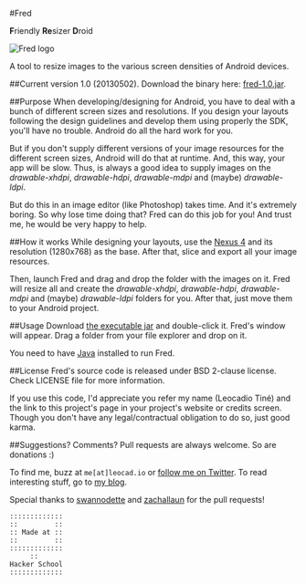 #Fred

**F**riendly **Re**sizer **D**roid

![Fred logo](https://dl.dropboxusercontent.com/u/5135185/blog/fred.png)

A tool to resize images to the various screen densities of Android devices.

##Current version
1.0 (20130502). Download the binary here: [fred-1.0.jar](https://dl.dropboxusercontent.com/u/5135185/blog/fred-1.0.jar).

##Purpose
When developing/designing for Android, you have to deal with a bunch of different screen sizes and resolutions. If you design your layouts following the design guidelines and develop them using properly the SDK, you'll have no trouble. Android do all the hard work for you.

But if you don't supply different versions of your image resources for the different screen sizes, Android will do that at runtime. And, this way, your app will be slow. Thus, is always a good idea to supply images on the *drawable-xhdpi*, *drawable-hdpi*, *drawable-mdpi* and (maybe) *drawable-ldpi*.

But do this in an image editor (like Photoshop) takes time. And it's extremely boring. So why lose time doing that? Fred can do this job for you! And trust me, he would be very happy to help.

##How it works
While designing your layouts, use the [Nexus 4](https://www.google.com/nexus/4/) and its resolution (1280x768) as the base. After that, slice and export all your image resources.

Then, launch Fred and drag and drop the folder with the images on it. Fred will resize all and create the *drawable-xhdpi*, *drawable-hdpi*, *drawable-mdpi* and (maybe) *drawable-ldpi* folders for you. After that, just move them to your Android project.

##Usage
Download [the executable jar](https://dl.dropboxusercontent.com/u/5135185/blog/fred-1.0.jar) and double-click it. Fred's window will appear. Drag a folder from your file explorer and drop on it.

You need to have [Java](https://www.java.com/en/download/index.jsp) installed to run Fred.

##License
Fred's source code is released under BSD 2-clause license. Check LICENSE file for more information.

If you use this code, I'd appreciate you refer my name (Leocadio Tiné) and the link to this project's page in your project's website or credits screen. Though you don't have any legal/contractual obligation to do so, just good karma.

##Suggestions? Comments?
Pull requests are always welcome. So are donations :)

To find me, buzz at `me[at]leocad.io` or [follow me on Twitter](http://www.twitter.com/leocadiotine). To read interesting stuff, go to [my blog](http://blog.leocad.io).

Special thanks to [swannodette](https://github.com/swannodette) and [zachallaun](https://github.com/zachallaun) for the pull requests!

~~~~
:::::::::::::
::         ::
:: Made at ::
::         ::
:::::::::::::
     ::
Hacker School
:::::::::::::
~~~~